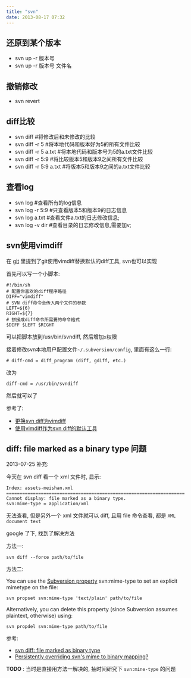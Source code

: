 ```yaml
---
title: "svn"
date: 2013-08-17 07:32
---
```



## 还原到某个版本 ##

* svn up -r 版本号
* svn up -r 版本号 文件名

## 撤销修改 ##

* svn revert

## diff比较 ##

* svn diff					#将修改后和未修改的比较
* svn diff -r 5				#将本地代码和版本好为5的所有文件比较
* svn diff -r 5 a.txt		#将本地代码和版本号为5的a.txt文件比较
* svn diff -r 5:9			#将比较版本5和版本9之间所有文件比较
* svn diff -r 5:9 a.txt		#将版本5和版本9之间的a.txt文件比较

## 查看log ##

* svn log			#查看所有的log信息
* svn log -r 5:9	#只查看版本5和版本9的日志信息
* svn log a.txt		#查看文件a.txt的日志修改信息;
* svn log -v dir	#查看目录的日志修改信息,需要加v;

## svn使用vimdiff ##

在 [git](git.html) 里提到了git使用vimdiff替换默认的diff工具, svn也可以实现

首先可以写一个小脚本:

	#!/bin/sh
	# 配置你喜欢的diff程序路径
	DIFF="vimdiff"
	# SVN diff命令会传入两个文件的参数 
	LEFT=${6}
	RIGHT=${7}
	# 拼接成diff命令所需要的命令格式
	$DIFF $LEFT $RIGHT

可以把脚本放到/usr/bin/svndiff, 然后增加`x`权限

接着修改svn本地用户配置文件`~/.subversion/config`, 里面有这么一行:

	# diff-cmd = diff_program (diff, gdiff, etc.)

改为

	diff-cmd = /usr/bin/svndiff

然后就可以了

参考了:

* [更换svn diff为vimdiff](http://www.ccvita.com/445.html)
* [使用vimdiff作为svn diff的默认工具](http://www.blogjava.net/stone2083/archive/2011/05/24/350917.html)

## diff: file marked as a binary type 问题  ##

2013-07-25 补充:

今天在 svn diff 看一个 xml 文件时, 显示:

	Index: assets-meishan.xml
	===================================================================
	Cannot display: file marked as a binary type.
	svn:mime-type = application/xml

无法查看, 但是另外一个 xml 文件就可以 diff, 且用 file 命令查看, 都是 `XML document text`

google 了下, 找到了解决方法

方法一:

	svn diff --force path/to/file

方法二:

You can use the [Subversion property](http://svnbook.red-bean.com/en/1.5/svn.ref.properties.html) svn:mime-type to set an explicit mimetype on the file:

	svn propset svn:mime-type 'text/plain' path/to/file

Alternatively, you can delete this property (since Subversion assumes plaintext, otherwise) using:

	svn propdel svn:mime-type path/to/file

参考:

* [svn diff: file marked as binary type](http://stackoverflow.com/questions/2634043/svn-diff-file-marked-as-binary-type)
* [Persistently overriding svn's mime to binary mapping?](http://stackoverflow.com/questions/3580092/persistently-overriding-svns-mime-to-binary-mapping)

**TODO** : 当时是直接用方法一解决的, 抽时间研究下 `svn:mine-type` 的问题
